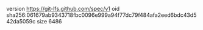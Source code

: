 version https://git-lfs.github.com/spec/v1
oid sha256:061679ab9343718fbc0096e999a94f77dc79f484afa2eed6bdc43d542da5059c
size 6486
